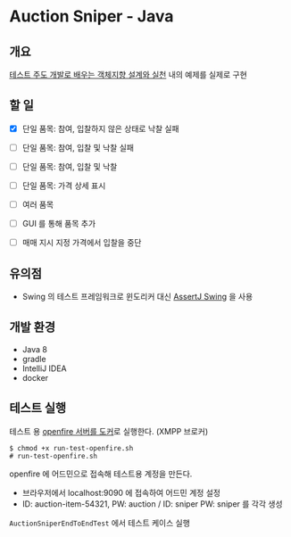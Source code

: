 # Auction Sniper - Java

## 개요
[테스트 주도 개발로 배우는 객체지향 설계와 실천](http://www.insightbook.co.kr/book/programming-insight/%ED%85%8C%EC%8A%A4%ED%8A%B8-%EC%A3%BC%EB%8F%84-%EA%B0%9C%EB%B0%9C%EB%A1%9C-%EB%B0%B0%EC%9A%B0%EB%8A%94-%EA%B0%9D%EC%B2%B4-%EC%A7%80%ED%96%A5-%EC%84%A4%EA%B3%84%EC%99%80-%EC%8B%A4%EC%B2%9C) 내의 예제를 실제로 구현

## 할 일
- [x] 단일 품목: 참여, 입찰하지 않은 상태로 낙찰 실패
- [ ] 단일 품목: 참여, 입찰 및 낙찰 실패
- [ ] 단일 품목: 참여, 입찰 및 낙찰
- [ ] 단일 품목: 가격 상세 표시
- [ ] 여러 품목
- [ ] GUI 를 통해 품목 추가
- [ ] 매매 지시 지정 가격에서 입찰을 중단


## 유의점
- Swing 의 테스트 프레임워크로 윈도리커 대신 [AssertJ Swing](http://joel-costigliola.github.io/assertj/assertj-swing.html) 을 사용

## 개발 환경
- Java 8
- gradle
- IntelliJ IDEA
- docker

## 테스트 실행

테스트 용 [openfire 서버를 도커](https://hub.docker.com/r/sameersbn/openfire/)로 실행한다. (XMPP 브로커)
```
$ chmod +x run-test-openfire.sh
# run-test-openfire.sh
```

openfire 에 어드민으로 접속해 테스트용 계정을 만든다.

- 브라우저에서 localhost:9090 에 접속하여 어드민 계정 설정
- ID: auction-item-54321, PW: auction / ID: sniper PW: sniper 를 각각 생성

`AuctionSniperEndToEndTest` 에서 테스트 케이스 실행